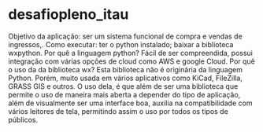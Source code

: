 # desafiopleno_itau
Objetivo da aplicação:
ser um sistema funcional de compra e vendas de ingressos,.
Como executar:
ter o python instalado;
baixar a biblioteca wxpython.
Por quê a linguagem python?
Fácil de ser compreendida, possui integração com várias opções de cloud como AWS e  google Cloud.
Por quê o uso da da biblioteca wx?
Esta biblioteca não é originária da linguagem Python. Porém, muito usada em vários aplicativos como KiCad, FileZilla, GRASS GIS e outros.
O uso dela, é que além de ser uma biblioteca que permite o uso de maneira mais aberta a depender do tipo de aplicação, além de  visualmente ser uma interface boa, auxilia na compatibilidade com vários leitores de tela, permitindo assim o uso por todos os tipos de públicos.